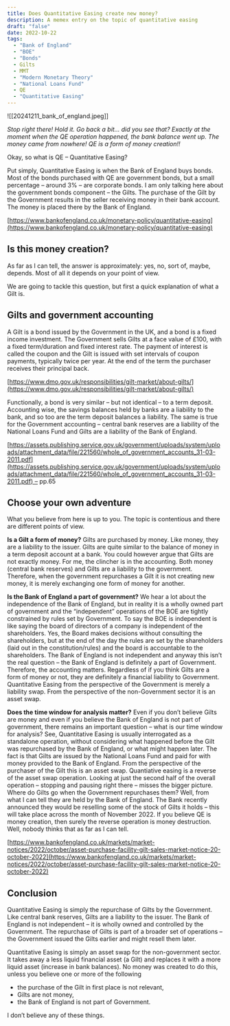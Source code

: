 ```yaml
---
title: Does Quantitative Easing create new money?
description: A memex entry on the topic of quantitative easing
draft: "false"
date: 2022-10-22
tags:
  - "Bank of England"
  - "BOE"
  - "Bonds"
  - Gilts
  - MMT
  - "Modern Monetary Theory"
  - "National Loans Fund"
  - QE
  - "Quantitative Easing"
---
```

![[20241211_bank_of_england.jpeg]]

_Stop right there! Hold it. Go back a bit… did you see that? Exactly at the moment when the QE operation happened, the bank balance went up. The money came from nowhere! QE is a form of money creation!!_

Okay, so what is QE – Quantitative Easing?

Put simply, Quantitative Easing is when the Bank of England buys bonds. Most of the bonds purchased with QE are government bonds, but a small percentage – around 3% – are corporate bonds. I am only talking here about the government bonds component – the Gilts. The purchase of the Gilt by the Government results in the seller receiving money in their bank account. The money is placed there by the Bank of England.

[https://www.bankofengland.co.uk/monetary-policy/quantitative-easing](https://www.bankofengland.co.uk/monetary-policy/quantitative-easing)

## Is this money creation?

As far as I can tell, the answer is approximately: yes, no, sort of, maybe, depends. Most of all it depends on your point of view.

We are going to tackle this question, but first a quick explanation of what a Gilt is.

## **Gilts and government accounting**

A Gilt is a bond issued by the Government in the UK, and a bond is a fixed income investment. The Government sells Gilts at a face value of £100, with a fixed term/duration and fixed interest rate. The payment of interest is called the coupon and the Gilt is issued with set intervals of coupon payments, typically twice per year. At the end of the term the purchaser receives their principal back.

[https://www.dmo.gov.uk/responsibilities/gilt-market/about-gilts/](https://www.dmo.gov.uk/responsibilities/gilt-market/about-gilts/)

Functionally, a bond is very similar – but not identical – to a term deposit. Accounting wise, the savings balances held by banks are a liability to the bank, and so too are the term deposit balances a liability. The same is true for the Government accounting – central bank reserves are a liability of the National Loans Fund and Gilts are a liability of the Bank of England.

[https://assets.publishing.service.gov.uk/government/uploads/system/uploads/attachment_data/file/221560/whole_of_government_accounts_31-03-2011.pdf](https://assets.publishing.service.gov.uk/government/uploads/system/uploads/attachment_data/file/221560/whole_of_government_accounts_31-03-2011.pdf) – pp.65

## **Choose your own adventure**

What you believe from here is up to you. The topic is contentious and there are different points of view.

**Is a Gilt a form of money?** Gilts are purchased by money. Like money, they are a liability to the issuer. Gilts are quite similar to the balance of money in a term deposit account at a bank. You could however argue that Gilts are not exactly money. For me, the clincher is in the accounting. Both money (central bank reserves) and Gilts are a liability to the government. Therefore, when the government repurchases a Gilt it is not creating new money, it is merely exchanging one form of money for another.

**Is the Bank of England a part of government?** We hear a lot about the independence of the Bank of England, but in reality it is a wholly owned part of government and the “independent” operations of the BOE are tightly constrained by rules set by Government. To say the BOE is independent is like saying the board of directors of a company is independent of the shareholders. Yes, the Board makes decisions without consulting the shareholders, but at the end of the day the rules are set by the shareholders (laid out in the constitution/rules) and the board is accountable to the shareholders. The Bank of England is not independent and anyway this isn’t the real question – the Bank of England is definitely a part of Government. Therefore, the accounting matters. Regardless of if you think Gilts are a form of money or not, they are definitely a financial liability to Government. Quantitative Easing from the perspective of the Government is merely a liability swap. From the perspective of the non-Government sector it is an asset swap.

**Does the time window for analysis matter?** Even if you don’t believe Gilts are money and even if you believe the Bank of England is not part of government, there remains an important question – what is our time window for analysis? See, Quantitative Easing is usually interrogated as a standalone operation, without considering what happened before the Gilt was repurchased by the Bank of England, or what might happen later. The fact is that Gilts are issued by the National Loans Fund and paid for with money provided to the Bank of England. From the perspective of the purchaser of the Gilt this is an asset swap. Quantiative easing is a reverse of the asset swap operation. Looking at just the second half of the overall operation – stopping and pausing right there – misses the bigger picture. Where do Gilts go when the Government repurchases them? Well, from what I can tell they are held by the Bank of England. The Bank recently announced they would be reselling some of the stock of Gilts it holds – this will take place across the month of November 2022. If you believe QE is money creation, then surely the reverse operation is money destruction. Well, nobody thinks that as far as I can tell.

[https://www.bankofengland.co.uk/markets/market-notices/2022/october/asset-purchase-facility-gilt-sales-market-notice-20-october-2022](https://www.bankofengland.co.uk/markets/market-notices/2022/october/asset-purchase-facility-gilt-sales-market-notice-20-october-2022)

## **Conclusion**

Quantitative Easing is simply the repurchase of Gilts by the Government. Like central bank reserves, Gilts are a liability to the issuer. The Bank of England is not independent – it is wholly owned and controlled by the Government. The repurchase of Gilts is part of a broader set of operations – the Government issued the Gilts earlier and might resell them later.

Quantitative Easing is simply an asset swap for the non-government sector. It takes away a less liquid financial asset (a Gilt) and replaces it with a more liquid asset (increase in bank balances). No money was created to do this, unless you believe one or more of the following

- the purchase of the Gilt in first place is not relevant,
- Gilts are not money,
- the Bank of England is not part of Government.

I don’t believe any of these things.

